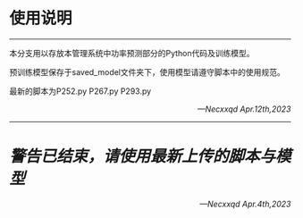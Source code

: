 # 使用说明

***

本分支用以存放本管理系统中功率预测部分的Python代码及训练模型。

预训练模型保存于saved_model文件夹下，使用模型请遵守脚本中的使用规范。

最新的脚本为P252.py P267.py P293.py 

<p align="right"><i>—Necxxqd<i> Apr.12th,2023</p>

***

# 警告已结束，请使用最新上传的脚本与模型



<p align="right"><i>—Necxxqd<i> Apr.4th,2023</p>